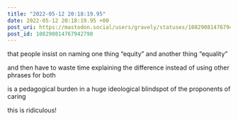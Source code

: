 ```yaml
---
title: "2022-05-12 20:18:19.95"
date: 2022-05-12 20:18:19.95 +00
post_uri: https://mastodon.social/users/gravely/statuses/108290814767942798
post_id: 108290814767942798
---
```

that people insist on naming one thing “equity” and another thing “equality”

and then have to waste time explaining the difference instead of using other phrases for both

is a pedagogical burden in a huge ideological blindspot of the proponents of caring

this is ridiculous!


